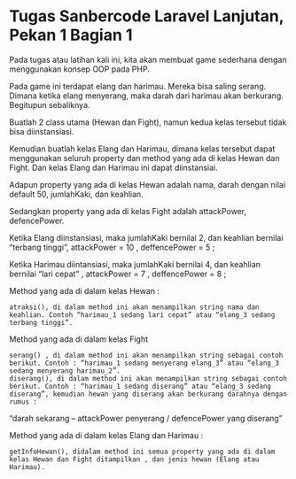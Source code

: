 # Tugas Sanbercode Laravel Lanjutan, Pekan 1 Bagian 1
Pada tugas atau latihan kali ini, kita akan membuat game sederhana dengan menggunakan konsep OOP pada PHP.

Pada game ini terdapat elang dan harimau. Mereka bisa saling serang. Dimana ketika elang menyerang, maka darah dari harimau akan berkurang. Begitupun sebaliknya.

Buatlah 2 class utama (Hewan dan Fight), namun kedua kelas tersebut tidak bisa diinstansiasi.

Kemudian buatlah kelas Elang dan Harimau, dimana kelas tersebut dapat menggunakan seluruh property dan method yang ada di kelas Hewan dan Fight. Dan kelas Elang dan Harimau ini dapat diinstansiai.

Adapun property yang ada di kelas Hewan adalah nama, darah dengan nilai default 50, jumlahKaki, dan keahlian.

Sedangkan property yang ada di kelas Fight adalah attackPower, defencePower.

Ketika Elang diinstansiasi, maka jumlahKaki bernilai 2, dan keahlian bernilai “terbang tinggi”, attackPower = 10 , deffencePower = 5 ;

Ketika Harimau diintansiasi, maka jumlahKaki bernilai 4, dan keahlian bernilai “lari cepat” , attackPower = 7 , deffencePower = 8 ;

Method yang ada di dalam kelas Hewan :

    atraksi(), di dalam method ini akan menampilkan string nama dan keahlian. Contoh “harimau_1 sedang lari cepat” atau “elang_3 sedang terbang tinggi”.

Method yang ada di dalam kelas Fight

    serang() , di dalam method ini akan menampilkan string sebagai contoh berikut. Contoh : “harimau_1 sedang menyerang elang_3” atau “elang_3 sedang menyerang harimau_2”.
    diserang(), di dalam method ini akan menampilkan string sebagai contoh berikut. Contoh : “harimau_1 sedang diserang” atau “elang_3 sedang diserang”, kemudian hewan yang diserang akan berkurang darahnya dengan rumus :

“darah sekarang – attackPower penyerang / defencePower yang diserang”

Method yang ada di dalam kelas Elang dan Harimau :

    getInfoHewan(), didalam method ini semua property yang ada di dalam kelas Hewan dan Fight ditampilkan , dan jenis hewan (Elang atau Harimau).
